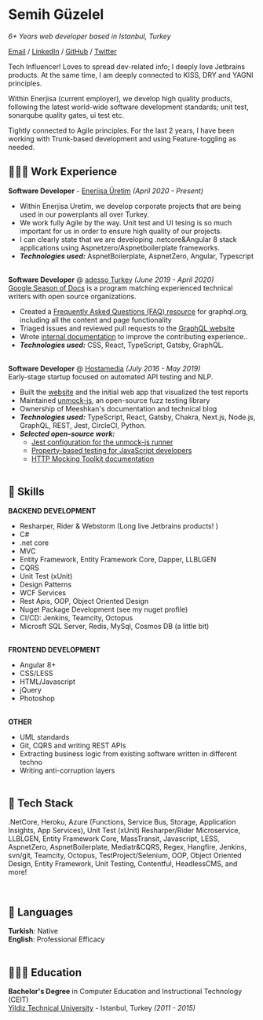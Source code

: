 # Semih Güzelel

_6+ Years web developer based in Istanbul, Turkey_ <br>

[Email](mailto:semih@guzelel@gmail.com) / [LinkedIn](https://www.linkedin.com/in/carolstran/) / [GitHub](https://github.com/smhgzll/) / [Twitter](https://twitter.com/semih_guzelel/)

Tech Influencer! Loves to spread dev-related info;
I deeply love Jetbrains products. At the same time, I am deeply connected to KISS, DRY and YAGNI principles.

Within Enerjisa (current employer), we develop high quality products, following the latest world-wide software development standards; unit test, sonarqube quality gates, ui test etc.

Tightly connected to Agile principles. For the last 2 years, I have been working with Trunk-based development and using Feature-toggling as needed.

## 👩🏼‍💻 Work Experience

**Software Developer** - [Enerjisa Üretim](https://www.enerjisauretim.com.tr/) _(April 2020 - Present)_ <br>
  - Within Enerjisa Uretim, we develop corporate projects that are being used in our powerplants all over Turkey.
  - We work fully Agile by the way. Unit test and UI tesing is so much important for us in order to ensure high quality of our projects.
  - I can clearly state that we are developing .netcore&Angular 8 stack applications using Aspnetzero/Aspnetboilerplate frameworks.
  - **_Technologies used:_** AspnetBoilerplate, AspnetZero, Angular, Typescript
<br><br>

**Software Developer** @ [adesso Turkey](https://www.adesso.com.tr/) _(June 2019 - April 2020)_ <br>
[Google Season of Docs](https://developers.google.com/season-of-docs/docs/participants) is a program matching experienced technical writers with open source organizations.
  - Created a [Frequently Asked Questions (FAQ) resource](https://graphql.org/faq/) for graphql.org, including all the content and page functionality
  - Triaged issues and reviewed pull requests to the [GraphQL website](https://github.com/graphql/graphql.github.io/)
  - Wrote [internal documentation](https://github.com/graphql/graphql.github.io/blob/source/CONTRIBUTING.md) to improve the contributing experience..
  - **_Technologies used:_** CSS, React, TypeScript, Gatsby, GraphQL.
<br><br>

**Software Developer** @ [Hostamedia](https://www.hostamedia.com/) _(July 2016 - May 2019)_ <br>
Early-stage startup focused on automated API testing and NLP.
  - Built the [website](https://meeshkan.com/) and the initial web app that visualized the test reports
  - Maintained [unmock-js](https://github.com/meeshkan/unmock-js), an open-source fuzz testing library
  - Ownership of Meeshkan's documentation and technical blog
  - **_Technologies used:_** TypeScript, React, Gatsby, Chakra, Next.js, Node.js, GraphQL, REST, Jest, CircleCI, Python.
  - **_Selected open-source work:_**
    - [Jest configuration for the unmock-js runner](https://github.com/meeshkan/unmock-jest-runner)
    - [Property-based testing for JavaScript developers](https://dev.to/meeshkan/property-based-testing-for-javascript-developers-21b2)
    - [HTTP Mocking Toolkit documentation](https://github.com/meeshkan/hmt)
    <br><br>

## 🔧 Skills

**BACKEND DEVELOPMENT**
  - Resharper, Rider & Webstorm (Long live Jetbrains products! )
  - C#
  - .net core
  - MVC
  - Entity Framework, Entity Framework Core, Dapper, LLBLGEN
  - CQRS
  - Unit Test (xUnit)
  - Design Patterns
  - WCF Services
  - Rest Apis, OOP, Object Oriented Design
  - Nuget Package Development (see my nuget profile)
  - CI/CD: Jenkins, Teamcity, Octopus
  - Microsft SQL Server, Redis, MySql, Cosmos DB (a little bit)
<br><br>

**FRONTEND DEVELOPMENT**
  - Angular 8+
  - CSS/LESS
  - HTML/Javascript
  - jQuery
  - Photoshop
<br><br>

**OTHER**
  - UML standards
  - Git, CQRS and writing REST APIs
  - Extracting business logic from existing software written in different techno
  - Writing anti-corruption layers
<br><br>

## 🔧 Tech Stack

.NetCore, Heroku, Azure (Functions, Service Bus, Storage, Application Insights, App Services), Unit Test (xUnit) Resharper/Rider Microservice, LLBLGEN, Entity Framework Core, MassTransit, Javascript, LESS, AspnetZero, AspnetBoilerplate, Mediatr&CQRS, Regex, Hangfire, Jenkins, svn/git, Teamcity, Octopus, TestProject/Selenium, OOP, Object Oriented Design, Entity Framework, Unit Testing, Contentful, HeadlessCMS, and more!

<br>

## 💬 Languages

**Turkish**: Native <br>
**English**: Professional Efficacy
<br><br>

## 👩🏼‍🎓 Education

**Bachelor's Degree** in Computer Education and Instructional Technology (CEIT)<br>
[Yildiz Technical University](https://yildiz.edu.tr/) - Istanbul, Turkey _(2011 - 2015)_